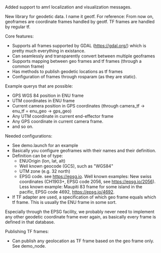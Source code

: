 Added support to amrl localization and visualization messages.


New library for geodetic data. I name it geotf.
For reference: From now on, geoframes are coordinate frames handled by geotf. TF frames are handled by regular tf.

Core features:
- Supports all frames supported by GDAL (https://gdal.org/) which is pretty much everything in existance.
- Can seamlessly and transparently convert between multiple geoframes 
- Supports mapping between geo frames and tf frames (through a common frame)
- Has methods to publish geodetic locations as tf frames
- Configuration of frames through rosparam (as they are static).

Example querys that are possible:
- GPS WGS 84 position in ENU frame
- UTM coordinates in ENU frame
- Current camera position in GPS coordinates (through camera_tf -> enu_tf = enu_geo -> gps_geo)
- Any UTM coordinate in current end-effector frame
- Any GPS coordinate in current camera frame.
- and so on.

Needed configurations:
- See demo.launch for an example
- Basically you configure geoframes with their names and their definition.
- Definition can be of type:
  - ENUOrigin (lon, lat, alt)
  - Well known geocode (GCS), such as "WGS84"
  - UTM zone (e.g. 32 north)
  - EPSG code. see https://epsg.io. Well known examples: New swiss coordinates (CH1903+, EPSG code 2056, see https://epsg.io/2056). Less known example: Maupiti 83 frame for some island in the pacific, EPSG code 4692, https://epsg.io/4692. 
- If TF adapter are used, a specification of which geo frame equals which tf frame. This is usually the ENU frame in some sort.

Especially through the EPSG facility, we probably never need to implement any other geodetic coordinate frame ever again, as basically every frame is defined in that database.


Publishing TF frames:
- Can publish any geolocation as TF frame based on the geo frame only. See demo_node.


